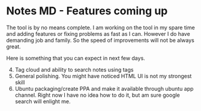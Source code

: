 Notes MD - Features coming up
========

The tool is by no means complete. I am working on the tool in my spare time and adding features or fixing problems as fast as I can. However I do have demanding job and family. So the speed of improvements will not be always great.

Here is something that you can expect in next few days.

 4. Tag cloud and ability to search notes using tags
 5. General polishing. You might have noticed HTML UI is not my strongest skill
 7. Ubuntu packaging/create PPA and make it available through ubuntu app channel. Right now I have no idea how to do it, but am sure google search will enlight me.